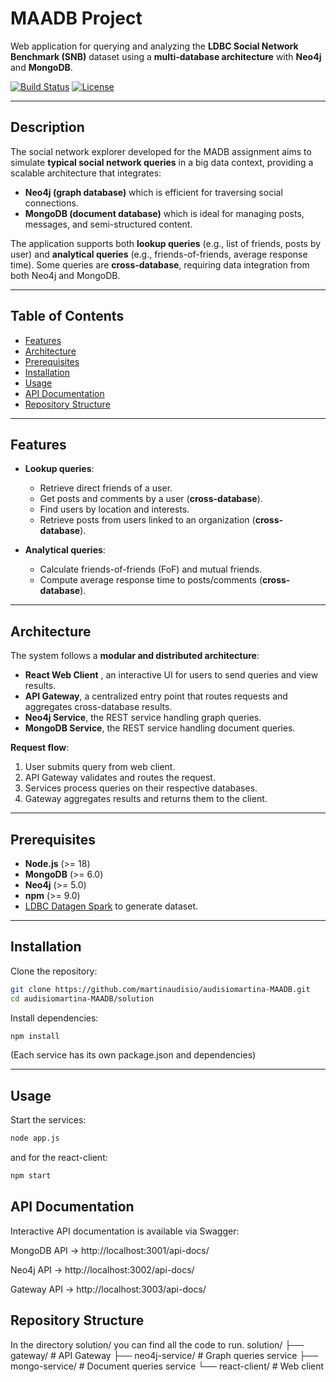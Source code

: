 # MAADB Project
Web application for querying and analyzing the **LDBC Social Network Benchmark (SNB)** dataset using a **multi-database architecture** with **Neo4j** and **MongoDB**.  

[![Build Status](https://img.shields.io/badge/build-passing-brightgreen)]() [![License](https://img.shields.io/badge/license-MIT-blue.svg)]()

---

## Description
The social network explorer developed for the MADB assignment aims to simulate **typical social network queries** in a big data context, providing a scalable architecture that integrates:  

- **Neo4j (graph database)** which is efficient for traversing social connections.  
- **MongoDB (document database)** which is ideal for managing posts, messages, and semi-structured content.  

The application supports both **lookup queries** (e.g., list of friends, posts by user) and **analytical queries** (e.g., friends-of-friends, average response time). Some queries are **cross-database**, requiring data integration from both Neo4j and MongoDB.  



---

## Table of Contents
- [Features](#-features)  
- [Architecture](#-architecture)  
- [Prerequisites](#-prerequisites)  
- [Installation](#-installation)  
- [Usage](#-usage)  
- [API Documentation](#-api-documentation)  
- [Repository Structure](#-repository-structure) 

---

## Features
- **Lookup queries**:  
  - Retrieve direct friends of a user.  
  - Get posts and comments by a user (**cross-database**).  
  - Find users by location and interests.  
  - Retrieve posts from users linked to an organization (**cross-database**).  

- **Analytical queries**:  
  - Calculate friends-of-friends (FoF) and mutual friends.  
  - Compute average response time to posts/comments (**cross-database**).  

---

## Architecture
The system follows a **modular and distributed architecture**:  

- **React Web Client** , an interactive UI for users to send queries and view results.  
- **API Gateway**, a centralized entry point that routes requests and aggregates cross-database results.  
- **Neo4j Service**, the REST service handling graph queries.  
- **MongoDB Service**, the REST service handling document queries.  

**Request flow**:  
1. User submits query from web client.  
2. API Gateway validates and routes the request.  
3. Services process queries on their respective databases.  
4. Gateway aggregates results and returns them to the client.  

---

## Prerequisites
- **Node.js** (>= 18)  
- **MongoDB** (>= 6.0)  
- **Neo4j** (>= 5.0)  
- **npm** (>= 9.0)  
- [LDBC Datagen Spark](https://github.com/ldbc/ldbc_snb_datagen_spark) to generate dataset.  

---

## Installation
Clone the repository:
```bash
git clone https://github.com/martinaudisio/audisiomartina-MAADB.git
cd audisiomartina-MAADB/solution
```

Install dependencies:
```bash
npm install
```
(Each service has its own package.json and dependencies)

---

## Usage
Start the services:

```bash
node app.js
```


and for the react-client:

```bash
npm start
```

## API Documentation
Interactive API documentation is available via Swagger:

MongoDB API → http://localhost:3001/api-docs/

Neo4j API → http://localhost:3002/api-docs/

Gateway API → http://localhost:3003/api-docs/


## Repository Structure
In the directory solution/ you can find all the code to run. 
solution/
├── gateway/        # API Gateway
├── neo4j-service/  # Graph queries service
├── mongo-service/  # Document queries service
└── react-client/   # Web client

